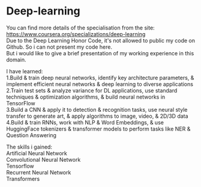 # Deep-learning
You can find more details of the specialisation from the site: https://www.coursera.org/specializations/deep-learning  
Due to the Deep Learning Honor Code, it's not allowed to public my code on Github. So i can not present my code here.  
But i would like to give a brief presentation of my working experience in this domain.  

I have learned:   
1.Build & train deep neural networks, identify key architecture parameters, & implement efficient neural networks & deep learning to diverse applications  
2.Train test sets & analyze variance for DL applications, use standard techniques & optimization algorithms, & build neural networks in TensorFlow  
3.Build a CNN & apply it to detection & recognition tasks, use neural style transfer to generate art, & apply algorithms to image, video, & 2D/3D data  
4.Build & train RNNs, work with NLP & Word Embeddings, & use HuggingFace tokenizers & transformer models to perform tasks like NER & Question Answering  

The skills i gained:  
Artificial Neural Network   
Convolutional Neural Network   
Tensorflow   
Recurrent Neural Network   
Transformers  
